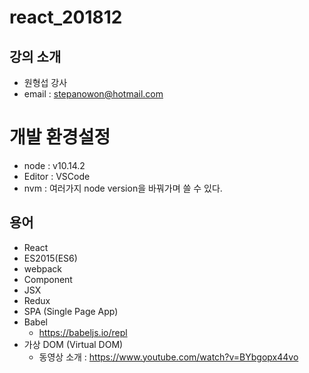 # react_201812

## 강의 소개
* 원형섭 강사
* email : stepanowon@hotmail.com

# 개발 환경설정
  * node : v10.14.2
  * Editor : VSCode
  * nvm : 여러가지 node version을 바꿔가며 쓸 수 있다.


## 용어
* React
* ES2015(ES6)
* webpack
* Component
* JSX
* Redux
* SPA (Single Page App)
* Babel
  - https://babeljs.io/repl
* 가상 DOM (Virtual DOM)
  - 동영상 소개 : https://www.youtube.com/watch?v=BYbgopx44vo
